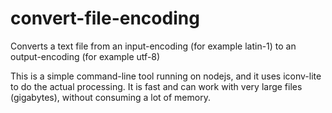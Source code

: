 # convert-file-encoding
Converts a text file from an input-encoding (for example latin-1) to an output-encoding (for example utf-8)

This is a simple command-line tool running on nodejs, and it uses iconv-lite to do the actual processing.
It is fast and can work with very large files (gigabytes), without consuming a lot of memory.
